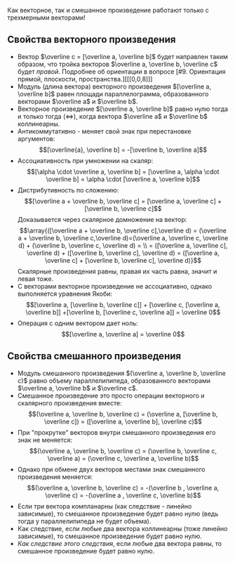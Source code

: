 Как векторное, так и смешанное произведение работают только с трехмерными векторами!
## Свойства векторного произведения
- Вектор $\overline c = [\overline a, \overline b]$ будет направлен таким образом, что тройка векторов $\overline a, \overline b, \overline c$ будет *правой*. Подробнее об ориентации в вопросе [#9. Ориентация прямой, плоскости, пространства.][[[0,0,8]]]
- Модуль (длина вектора) векторного произведения $[\overline a, \overline b]$ равен площади параллелограмма, образованного векторами $\overline a$ и $\overline b$.
- Векторное произведение $[\overline a, \overline b]$ равно нулю тогда и только тогда $(\Leftrightarrow)$, когда вектора $\overline a$ и $\overline b$ коллинеарны. 
- Антикоммутативно - меняет свой знак при перестановке аргументов: $$[\overline{a}, \overline b] = -[\overline b, \overline a]$$
- Ассоциативность при умножении на скаляр: $$[\alpha \cdot \overline a, \overline b] = [\overline a, \alpha \cdot \overline b] = \alpha \cdot [\overline a, \overline b]$$
- Дистрибутивность по сложению: $$[\overline a + \overline b, \overline c] = [\overline a, \overline c] + [\overline b, \overline c]$$
  Доказывается через скалярное домножение на вектор: $$\array{([\overline a + \overline b, \overline c],\overline d) = (\overline a + \overline b, \overline c,\overline d)=(\overline a, \overline c, \overline d) + (\overline b, \overline c, \overline d) = \\ = ([\overline a, \overline c], \overline d) + ([\overline b, \overline c], \overline d) = ([\overline a, \overline c] + [\overline b, \overline c], \overline d)}$$
  Скалярные произведения равны, правая их часть равна, значит и левая тоже.
- С векторами векторное произведение не ассоциативно, однако выполняется уравнения Якоби: $$[\overline a, [\overline b, \overline c]] + [\overline c, [\overline a, \overline b]] +[\overline b, [\overline c, \overline a]] = \overline 0$$
- Операция с одним вектором дает ноль: $$[\overline a, \overline a] = \overline 0$$
## Свойства смешанного произведения
- Модуль смешанного произведения $(\overline a, \overline b, \overline c)$ равно объему параллелипипеда, образованного векторами $\overline a, \overline b$ и $\overline c$.
- Смешанное произведение это просто операции векторного и скалярного произведения вместе: $$(\overline a, \overline b, \overline c) = (\overline a, [\overline b, \overline c]) = ([\overline a, \overline b], \overline c)$$
- При "прокрутке" векторов внутри смешанного произведения его знак не меняется: $$(\overline a, \overline b, \overline c) = (\overline b, \overline c, \overline a) = (\overline c, \overline a, \overline b)$$
- Однако при обмене двух векторов местами знак смешанного произведения меняется: $$(\overline a, \overline b, \overline c) = -(\overline b , \overline a, \overline c) = -(\overline a , \overline c, \overline b)$$
- Если три вектора компланарны (как следствие - линейно зависимые), то смешанное произведение будет равно нулю (ведь тогда у параллелипипеда не будет объема).
- Как следствие, если любые два вектора коллинеарны (тоже линейно зависимые), то смешанное произведение будет равно нулю.
- *Как следствие этого следствия*, если любые два вектора равны, то смешанное произведение будет равно нулю.
